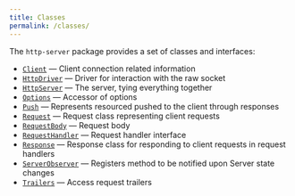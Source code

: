 ```yaml
---
title: Classes
permalink: /classes/
---
```

The `http-server` package provides a set of classes and interfaces:

- [`Client`](client.md) &mdash; Client connection related information
- [`HttpDriver`](http-driver.md) &mdash; Driver for interaction with the raw socket
- [`HttpServer`](http-server.md) &mdash; The server, tying everything together
- [`Options`](options.md) &mdash; Accessor of options
- [`Push`](push.md) &mdash; Represents resourced pushed to the client through responses
- [`Request`](request.md) &mdash; Request class representing client requests
- [`RequestBody`](request-body.md) &mdash; Request body
- [`RequestHandler`](request-handler.md) &mdash; Request handler interface
- [`Response`](response.md) &mdash; Response class for responding to client requests in request handlers
- [`ServerObserver`](server-observer.md) &mdash; Registers method to be notified upon Server state changes
- [`Trailers`](trailers.md) &mdash; Access request trailers
